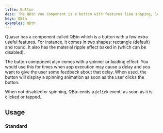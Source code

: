 ```yaml
---
title: Button
desc: The QBtn Vue component is a button with features like shaping, loading state, ripple and more.
keys: QBtn
examples: QBtn
---
```


Quasar has a component called QBtn which is a button with a few extra useful features. For instance, it comes in two shapes: rectangle (default) and round. It also has the material ripple effect baked in (which can be disabled).

The button component also comes with a spinner or loading effect. You would use this for times when app execution may cause a delay and you want to give the user some feedback about that delay. When used, the button will display a spinning animation as soon as the user clicks the button.

When not disabled or spinning, QBtn emits a `@click` event, as soon as it is clicked or tapped.

## Usage

### Standard

<DocExample title="Standard buttons" file="Standard" />
